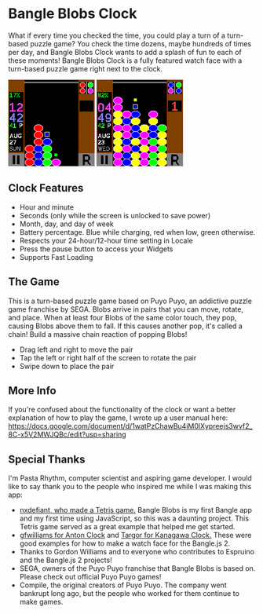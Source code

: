 # Bangle Blobs Clock
What if every time you checked the time, you could play a turn of a turn-based puzzle game?
You check the time dozens, maybe hundreds of times per day, and Bangle Blobs Clock wants to add a splash of fun to each of these moments!
Bangle Blobs Clock is a fully featured watch face with a turn-based puzzle game right next to the clock.

![](screenshot1.png)
![](screenshot2.png)

## Clock Features
- Hour and minute
- Seconds (only while the screen is unlocked to save power)
- Month, day, and day of week
- Battery percentage. Blue while charging, red when low, green otherwise.
- Respects your 24-hour/12-hour time setting in Locale
- Press the pause button to access your Widgets
- Supports Fast Loading

## The Game
This is a turn-based puzzle game based on Puyo Puyo, an addictive puzzle game franchise by SEGA.
Blobs arrive in pairs that you can move, rotate, and place. When at least four Blobs of the same color touch, they pop, causing Blobs above them to fall.
If this causes another pop, it's called a chain! Build a massive chain reaction of popping Blobs!
- Drag left and right to move the pair
- Tap the left or right half of the screen to rotate the pair
- Swipe down to place the pair

## More Info
If you're confused about the functionality of the clock or want a better explanation of how to play the game, I wrote up a user manual here: https://docs.google.com/document/d/1watPzChawBu4iM0lXypreejs3wvf2_8C-x5V2MWJQBc/edit?usp=sharing

## Special Thanks
I'm Pasta Rhythm, computer scientist and aspiring game developer. I would like to say thank you to the people who inspired me while I was making this app:
- [nxdefiant, who made a Tetris game.](https://github.com/espruino/BangleApps/tree/master/apps/tetris) Bangle Blobs is my first Bangle app and my first time using JavaScript, so this was a daunting project. This Tetris game served as a great example that helped me get started.
- [gfwilliams for Anton Clock](https://github.com/espruino/BangleApps/tree/master/apps/antonclk) and [Targor for Kanagawa Clock.](https://github.com/espruino/BangleApps/tree/master/apps/kanagsec) These were good examples for how to make a watch face for the Bangle.js 2.
- Thanks to Gordon Williams and to everyone who contributes to Espruino and the Bangle.js 2 projects!
- SEGA, owners of the Puyo Puyo franchise that Bangle Blobs is based on. Please check out official Puyo Puyo games!
- Compile, the original creators of Puyo Puyo. The company went bankrupt long ago, but the people who worked for them continue to make games.
